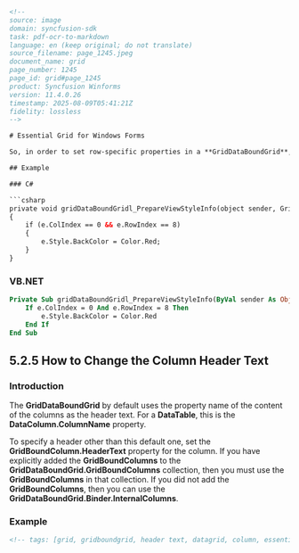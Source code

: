 ```html
<!-- 
source: image
domain: syncfusion-sdk
task: pdf-ocr-to-markdown
language: en (keep original; do not translate)
source_filename: page_1245.jpeg
document_name: grid
page_number: 1245
page_id: grid#page_1245
product: Syncfusion Winforms
version: 11.4.0.26
timestamp: 2025-08-09T05:41:21Z
fidelity: lossless
-->

# Essential Grid for Windows Forms

So, in order to set row-specific properties in a **GridDataBoundGrid**, you must catch the **PrepareViewStyleInfo** event (or **Model.QueryCellInfo** event). In your handler, check **e.RowIndex** and if it points to the row you want to color, set **e.Style** to the value you want. (The **e.ColIndex > 0** check in the code avoids coloring the header cell in the row).

## Example

### C#

```csharp
private void gridDataBoundGridl_PrepareViewStyleInfo(object sender, GridPrepareViewStyleInfoEventArgs e)
{
    if (e.ColIndex == 0 && e.RowIndex == 8)
    {
        e.Style.BackColor = Color.Red;
    }
}
```

### VB.NET

```vb
Private Sub gridDataBoundGridl_PrepareViewStyleInfo(ByVal sender As Object, ByVal e As GridPrepareViewStyleInfoEventArgs)
    If e.ColIndex = 0 And e.RowIndex = 8 Then
        e.Style.BackColor = Color.Red
    End If
End Sub
```

## 5.2.5 How to Change the Column Header Text

### Introduction

The **GridDataBoundGrid** by default uses the property name of the content of the columns as the header text. For a **DataTable**, this is the **DataColumn.ColumnName** property.

To specify a header other than this default one, set the **GridBoundColumn.HeaderText** property for the column. If you have explicitly added the **GridBoundColumns** to the **GridDataBoundGrid.GridBoundColumns** collection, then you must use the **GridBoundColumns** in that collection. If you did not add the **GridBoundColumns**, then you can use the **GridDataBoundGrid.Binder.InternalColumns**.

### Example
```html
<!-- tags: [grid, gridboundgrid, header text, datagrid, column, essential grid, prepareviewstyleinfo, querycellinfo, sample code] keywords: [griddataboundgrid, prepareviewstyleinfo, querycellinfo, column header, dataview, custom header text, gridboundcolumn, gridboundcolumns, default header] -->
```